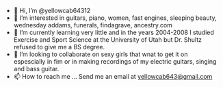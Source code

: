- 👋 Hi, I’m @yellowcab64312
- 👀 I’m interested in guitars, piano, women, fast engines, sleeping beauty, wednesday addams, funerals, findagrave, ancestry.com
- 🌱 I’m currently learning very little and in the years 2004-2008 I studied Exercise and Sport Science at the University of Utah but Dr. Shultz refused to give me a BS degree.
- 💞️ I’m looking to collaborate on sexy girls that wnat to get it on espescially in fim or in making recordings of my electric guitars, singing and bass guitar.
- 📫 How to reach me ...  Send me an email at yellowcab643@gmail.com

<!---
yellowcab64312/yellowcab64312 is a ✨ special ✨ repository because its `README.md` (this file) appears on your GitHub profile.
You can click the Preview link to take a look at your changes.
--->
